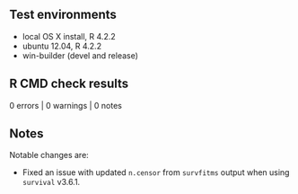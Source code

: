 ## Test environments
* local OS X install, R 4.2.2
* ubuntu 12.04, R 4.2.2
* win-builder (devel and release)

## R CMD check results

0 errors | 0 warnings | 0 notes

## Notes

Notable changes are:

* Fixed an issue with updated `n.censor` from `survfitms` output when using `survival` v3.6.1.
